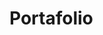 <img src="https://repository-images.githubusercontent.com/307528210/02e34500-2739-11eb-8a7e-39fe7f59d891" alt="">

# Portafolio
